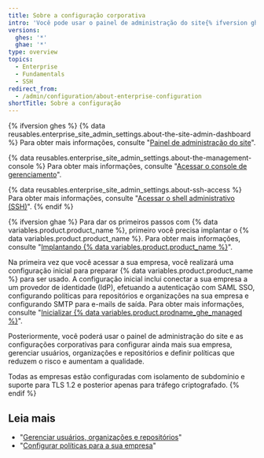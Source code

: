 ```yaml
---
title: Sobre a configuração corporativa
intro: 'Você pode usar o painel de administração do site{% ifversion ghes %}, {% data variables.enterprise.management_console %} e o shell administrativo (SSH) {% elsif ghae %} e as configurações corporativas ou entrar em contato com o suporte{% endif %} para gerenciar a sua empresa.'
versions:
  ghes: '*'
  ghae: '*'
type: overview
topics:
  - Enterprise
  - Fundamentals
  - SSH
redirect_from:
  - /admin/configuration/about-enterprise-configuration
shortTitle: Sobre a configuração
---
```


{% ifversion ghes %}
{% data reusables.enterprise_site_admin_settings.about-the-site-admin-dashboard %} Para obter mais informações, consulte "[Painel de administração do site](/admin/configuration/site-admin-dashboard)".

{% data reusables.enterprise_site_admin_settings.about-the-management-console %} Para obter mais informações, consulte "[Acessar o console de gerenciamento](/admin/configuration/accessing-the-management-console)".

{% data reusables.enterprise_site_admin_settings.about-ssh-access %} Para obter mais informações, consulte "[Acessar o shell administrativo (SSH)](/admin/configuration/accessing-the-administrative-shell-ssh)".
{% endif %}

{% ifversion ghae %}
Para dar os primeiros passos com {% data variables.product.product_name %}, primeiro você precisa implantar o {% data variables.product.product_name %}. Para obter mais informações, consulte "[Implantando {% data variables.product.product_name %}](/admin/configuration/configuring-your-enterprise/deploying-github-ae)".

Na primeira vez que você acessar a sua empresa, você realizará uma configuração inicial para preparar {% data variables.product.product_name %} para ser usado. A configuração inicial inclui conectar a sua empresa a um provedor de identidade (IdP), efetuando a autenticação com SAML SSO, configurando políticas para repositórios e organizações na sua empresa e configurando SMTP para e-mails de saída. Para obter mais informações, consulte "[Inicializar {% data variables.product.prodname_ghe_managed %}](/admin/configuration/initializing-github-ae)".

Posteriormente, você poderá usar o painel de administração do site e as configurações corporativas para configurar ainda mais sua empresa, gerenciar usuários, organizações e repositórios e definir políticas que reduzem o risco e aumentam a qualidade.

Todas as empresas estão configuradas com isolamento de subdomínio e suporte para TLS 1.2 e posterior apenas para tráfego criptografado.
{% endif %}

## Leia mais

- "[Gerenciar usuários, organizações e repositórios](/admin/user-management)"
- "[Configurar políticas para a sua empresa](/admin/policies)"
